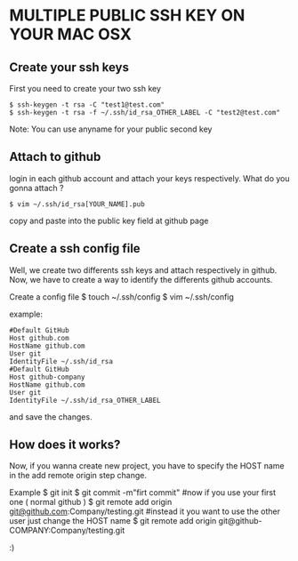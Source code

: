 MULTIPLE PUBLIC SSH KEY ON YOUR MAC OSX
=======================================

Create your ssh keys
--------------------

First you need to create your two ssh key

    $ ssh-keygen -t rsa -C "test1@test.com"
    $ ssh-keygen -t rsa -f ~/.ssh/id_rsa_OTHER_LABEL -C "test2@test.com"

Note: You can use anyname for your public second key


Attach to github
----------------

login in each github account and attach your keys respectively.
What do you gonna attach ?

    $ vim ~/.ssh/id_rsa[YOUR_NAME].pub

copy and paste into the public key field at github page

Create a ssh config file
------------------------
Well, we create two differents ssh keys and attach respectively in github.
Now, we have to create a way to identify the differents github accounts.

Create a config file
   $ touch ~/.ssh/config
   $ vim ~/.ssh/config

example:

    #Default GitHub
    Host github.com
    HostName github.com
    User git
    IdentityFile ~/.ssh/id_rsa
    #Default GitHub
    Host github-company
    HostName github.com
    User git
    IdentityFile ~/.ssh/id_rsa_OTHER_LABEL

and save the changes.

How does it works?
------------------

Now, if you wanna create new project, you have to specify the HOST name in the
add remote origin step change.

Example
    $ git init
    $ git commit -m"firt commit"
#now if you use your first one ( normal github )
    $ git remote add origin git@github.com:Company/testing.git
#instead it you want to use the other user just change the HOST name
    $ git remote add origin git@github-COMPANY:Company/testing.git

:)

